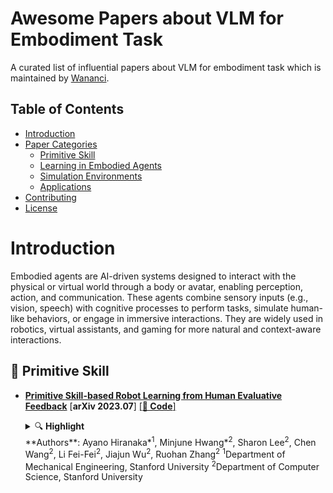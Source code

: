 # Awesome Papers about VLM for Embodiment Task

A curated list of influential papers about VLM for embodiment task which is maintained by [Wananci](https://github.com/Wananci). 

## Table of Contents
- [Introduction](#introduction)
- [Paper Categories](#paper-categories)
  - [Primitive Skill](#primitive-skill)
  - [Learning in Embodied Agents](#learning-in-embodied-agents)
  - [Simulation Environments](#simulation-environments)
  - [Applications](#applications)
- [Contributing](#contributing)
- [License](#license)

# Introduction

Embodied agents are AI-driven systems designed to interact with the physical or virtual world through a body or avatar, enabling perception, action, and communication. These agents combine sensory inputs (e.g., vision, speech) with cognitive processes to perform tasks, simulate human-like behaviors, or engage in immersive interactions. They are widely used in robotics, virtual assistants, and gaming for more natural and context-aware interactions.

## 🚀 Primitive Skill
- [**Primitive Skill-based Robot Learning from Human Evaluative Feedback**](http://arxiv.org/abs/2307.15801) [**arXiv 2023.07**] [[**🔗 Code**]](https://seediros23.github.io/)  
  <details>
    <summary>🔍 <b>Highlight</b></summary>

    - **Human Evaluation**: Leveraging human feedback to guide learning.  
    - **Primitive Skill**: Focused on distinct robot manipulation skills.  
    - **Parameter Policy**: Adjust parameters for different tasks.  

    ![SEED Architecture](./imgs/SEED.png)
  </details>
  **Authors**: Ayano Hiranaka*<sup>1</sup>, Minjune Hwang*<sup>2</sup>, Sharon Lee<sup>2</sup>, Chen Wang<sup>2</sup>, Li Fei-Fei<sup>2</sup>, Jiajun Wu<sup>2</sup>, Ruohan Zhang<sup>2</sup>  
  <sup>1</sup>Department of Mechanical Engineering, Stanford University  
  <sup>2</sup>Department of Computer Science, Stanford University  

